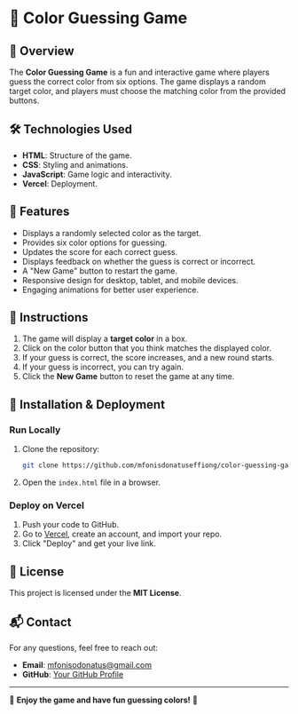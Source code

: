 # 🎨 Color Guessing Game

## 🚀 Overview
The **Color Guessing Game** is a fun and interactive game where players guess the correct color from six options. The game displays a random target color, and players must choose the matching color from the provided buttons.

## 🛠 Technologies Used
- **HTML**: Structure of the game.
- **CSS**: Styling and animations.
- **JavaScript**: Game logic and interactivity.
- **Vercel**: Deployment.

## 🎯 Features
- Displays a randomly selected color as the target.
- Provides six color options for guessing.
- Updates the score for each correct guess.
- Displays feedback on whether the guess is correct or incorrect.
- A "New Game" button to restart the game.
- Responsive design for desktop, tablet, and mobile devices.
- Engaging animations for better user experience.

## 📜 Instructions
1. The game will display a **target color** in a box.
2. Click on the color button that you think matches the displayed color.
3. If your guess is correct, the score increases, and a new round starts.
4. If your guess is incorrect, you can try again.
5. Click the **New Game** button to reset the game at any time.

## 📌 Installation & Deployment
### **Run Locally**
1. Clone the repository:
   ```sh
   git clone https://github.com/mfonisdonatuseffiong/color-guessing-game.git
   ```
2. Open the `index.html` file in a browser.

### **Deploy on Vercel**
1. Push your code to GitHub.
2. Go to [Vercel](https://color-guessing-game-inky.vercel.app/), create an account, and import your repo.
3. Click "Deploy" and get your live link.

## 📜 License
This project is licensed under the **MIT License**.

## 📬 Contact
For any questions, feel free to reach out:
- **Email**: mfonisodonatus@gmail.com
- **GitHub**: [Your GitHub Profile](https://github.com/mfonisodonatuseffiong)

---
🎉 **Enjoy the game and have fun guessing colors!** 🎉

